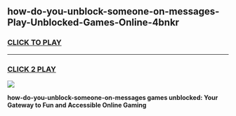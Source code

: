 
## how-do-you-unblock-someone-on-messages-Play-Unblocked-Games-Online-4bnkr
<h3>
<a href="https://premium76.site?title=how-do-you-unblock-someone-on-messages&ref=25A">CLICK TO PLAY</a></h3>
<hr>

<h3>
<a href="https://premium76.site?title=how-do-you-unblock-someone-on-messages&ref=25A">CLICK 2 PLAY</a>
  
</h3>

<a href="https://premium76.site?title=how-do-you-unblock-someone-on-messages&ref=25A"><img src="https://clearcache.store/games.png"></a>


**how-do-you-unblock-someone-on-messages games unblocked: Your Gateway to Fun and Accessible Online Gaming**
